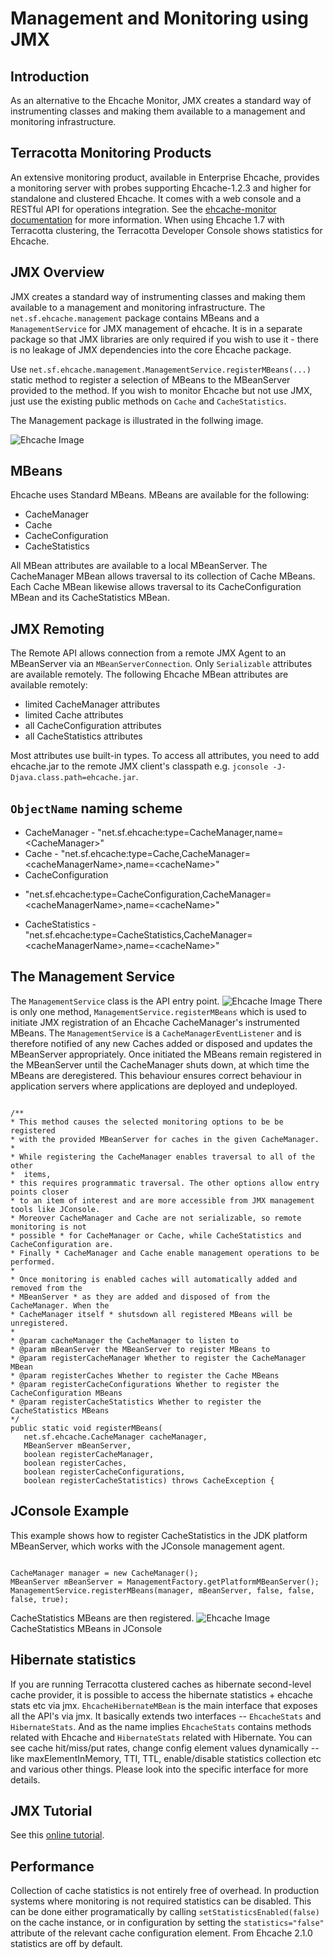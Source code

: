 ---
---
# Management and Monitoring using JMX <a name="JMX-Management-and-Monitoring"/>

 

## Introduction
As an alternative to the Ehcache Monitor, JMX creates a standard way of instrumenting classes and making them available to a management and monitoring infrastructure.

## Terracotta Monitoring Products
An extensive monitoring product, available in Enterprise Ehcache, provides a monitoring
server with probes supporting Ehcache-1.2.3 and higher for standalone and clustered
Ehcache. It comes with a web console and a RESTful API for operations integration.
See the [ehcache-monitor documentation](/documentation/2.7/operations/monitor) for more information. 
When using Ehcache 1.7 with Terracotta clustering, the Terracotta Developer Console
shows statistics for Ehcache.

## JMX Overview <a name="jmx"/>
JMX creates a standard way of instrumenting classes and making them
available to a management and monitoring infrastructure.
The `net.sf.ehcache.management` package contains MBeans and a `ManagementService` for JMX management of ehcache. It
is in a separate package so that JMX libraries are only required if you wish to use it - there is no leakage of JMX dependencies
into the core Ehcache package.

Use `net.sf.ehcache.management.ManagementService.registerMBeans(...)` static method
to register a selection of MBeans to the MBeanServer provided to the method.
If you wish to monitor Ehcache but not use JMX, just use the existing public methods on `Cache` and `CacheStatistics`.

The Management package is illustrated in the follwing image.

![Ehcache Image](/images/documentation/management_package.png) 

## MBeans <a name="MBeans"/>
Ehcache uses Standard MBeans. MBeans are available for the following:

* CacheManager
* Cache
* CacheConfiguration
* CacheStatistics

All MBean attributes are available to a local MBeanServer. The CacheManager MBean allows
traversal to its collection of Cache MBeans. Each Cache MBean likewise allows traversal to
its CacheConfiguration MBean and its CacheStatistics MBean.

## JMX Remoting <a name="JMXr-Remoting"/>
The Remote API allows connection from a remote JMX Agent to an MBeanServer via an <a id="MBeanServerConnection"></a>`MBeanServerConnection`.
Only `Serializable` attributes are available remotely. The following Ehcache MBean attributes are available remotely:

* limited CacheManager attributes
* limited Cache attributes
* all CacheConfiguration attributes
* all CacheStatistics attributes

Most attributes use built-in types. To access all attributes, you need to add ehcache.jar to the remote JMX client's
classpath e.g. `jconsole -J-Djava.class.path=ehcache.jar`.

## `ObjectName` naming scheme
* CacheManager - "net.sf.ehcache:type=CacheManager,name=&lt;CacheManager>"
* Cache - "net.sf.ehcache:type=Cache,CacheManager=&lt;cacheManagerName>,name=&lt;cacheName>"
* CacheConfiguration
- "net.sf.ehcache:type=CacheConfiguration,CacheManager=&lt;cacheManagerName>,name=&lt;cacheName>"
* CacheStatistics - "net.sf.ehcache:type=CacheStatistics,CacheManager=&lt;cacheManagerName>,name=&lt;cacheName>"

## The Management Service <a name="Management-Service"/>
The `ManagementService` class is the API entry point.
![Ehcache Image](/images/documentation/ManagementService.png) 
There is only one method, `ManagementService.registerMBeans` which is used to initiate JMX registration
of an Ehcache CacheManager's instrumented MBeans.
The `ManagementService` is a `CacheManagerEventListener` and
is therefore notified of any new Caches added or disposed and updates the MBeanServer appropriately.
Once initiated the MBeans remain registered in the MBeanServer until the CacheManager shuts down, at which time
the MBeans are deregistered. This behaviour ensures correct behaviour in application servers where applications are
deployed and undeployed.

<pre><code>
/**
* This method causes the selected monitoring options to be be registered
* with the provided MBeanServer for caches in the given CacheManager.
* 
* While registering the CacheManager enables traversal to all of the other
*  items,
* this requires programmatic traversal. The other options allow entry points closer
* to an item of interest and are more accessible from JMX management tools like JConsole.
* Moreover CacheManager and Cache are not serializable, so remote monitoring is not
* possible * for CacheManager or Cache, while CacheStatistics and CacheConfiguration are.
* Finally * CacheManager and Cache enable management operations to be performed.
* 
* Once monitoring is enabled caches will automatically added and removed from the
* MBeanServer * as they are added and disposed of from the CacheManager. When the
* CacheManager itself * shutsdown all registered MBeans will be unregistered.
*
* @param cacheManager the CacheManager to listen to
* @param mBeanServer the MBeanServer to register MBeans to
* @param registerCacheManager Whether to register the CacheManager MBean
* @param registerCaches Whether to register the Cache MBeans
* @param registerCacheConfigurations Whether to register the CacheConfiguration MBeans
* @param registerCacheStatistics Whether to register the CacheStatistics MBeans
*/
public static void registerMBeans(
   net.sf.ehcache.CacheManager cacheManager,
   MBeanServer mBeanServer,
   boolean registerCacheManager,
   boolean registerCaches,
   boolean registerCacheConfigurations,
   boolean registerCacheStatistics) throws CacheException {
</code></pre>

## JConsole Example <a name="JConsole-Example"/>
This example shows how to register CacheStatistics in the JDK platform MBeanServer, which
works with the JConsole management agent. 

<pre><code>
CacheManager manager = new CacheManager();
MBeanServer mBeanServer = ManagementFactory.getPlatformMBeanServer();
ManagementService.registerMBeans(manager, mBeanServer, false, false, false, true);
</code></pre>

CacheStatistics MBeans are then registered.
![Ehcache Image](/images/documentation/JConsoleExample.png) CacheStatistics MBeans in JConsole

## Hibernate statistics <a name="Hibernate-statistics"/>
If you are running Terracotta clustered caches as hibernate second-level cache provider, it is possible to access 
the hibernate statistics + ehcache stats etc via jmx.
`EhcacheHibernateMBean` is the main interface that exposes all the API's via jmx. It basically extends
two interfaces -- `EhcacheStats` and `HibernateStats`. And as the name implies `EhcacheStats` contains
methods related with Ehcache and `HibernateStats` related with Hibernate.
You can see cache hit/miss/put rates, change config element values dynamically -- like maxElementInMemory, TTI, TTL,
enable/disable statistics collection etc and various other things. Please look into the specific interface for more
details.

## JMX Tutorial <a name="JMX-Tutorial"/>
See this [online tutorial](http://weblogs.java.net/blog/maxpoon/archive/2007/06/extending_the_n_2.html).

## Performance
Collection of cache statistics is not entirely free of overhead.  In production systems where monitoring
is not required statistics can be disabled.  This can be done either programatically by calling
`setStatisticsEnabled(false)` on the cache instance, or in configuration by setting the `statistics="false"`
attribute of the relevant cache configuration element.
From Ehcache 2.1.0 statistics are off by default.
